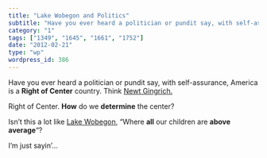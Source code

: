 ```yaml
---
title: "Lake Wobegon and Politics"
subtitle: "Have you ever heard a politician or pundit say, with self-assurance, America is a **Right of Center*..."
category: "1"
tags: ["1349", "1645", "1661", "1752"]
date: "2012-02-21"
type: "wp"
wordpress_id: 386
---
```

Have you ever heard a politician or pundit say, with self-assurance, America is a **Right of Center** country. Think [Newt Gingrich.](http://www.newt.org/)

Right of Center. **How** do we **determine** the center?

Isn’t this a lot like [Lake Wobegon](http://prairiehome.publicradio.org/), “Where **all** our children are **above average**“?

I’m just sayin’…